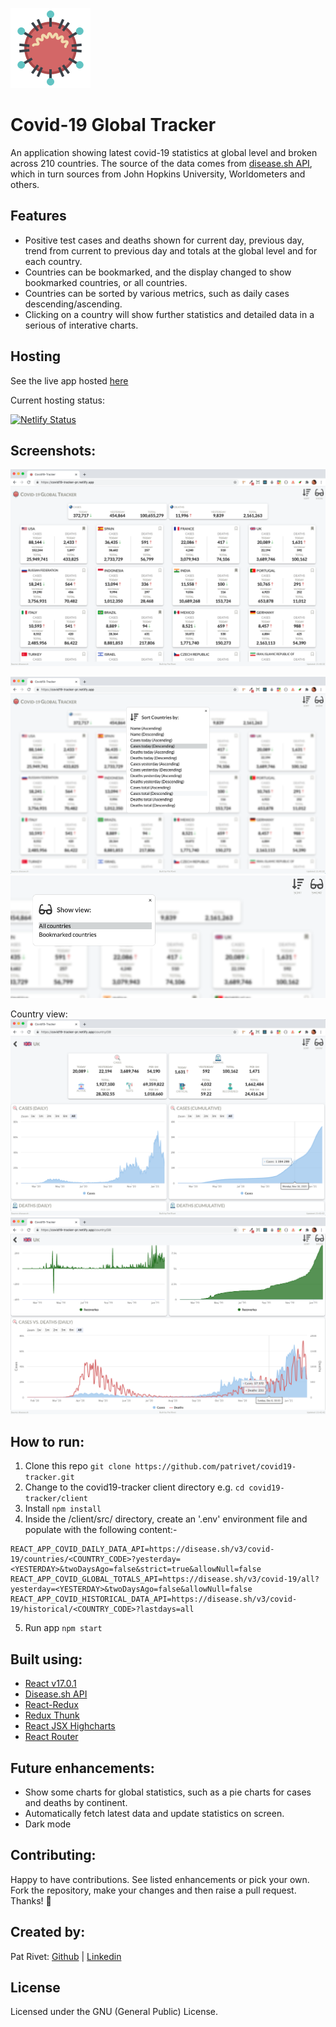 ![](/assets/imgs/virus_logo.png)
# Covid-19 Global Tracker
An application showing latest covid-19 statistics at global level and broken across 210 countries.
The source of the data comes from [disease.sh API](https://disease.sh/), which in turn sources from John Hopkins University, Worldometers and others.

## Features
- Positive test cases and deaths shown for current day, previous day, trend from current to previous day and totals at the global level and for each country.
- Countries can be bookmarked, and the display changed to show bookmarked countries, or all countries.
- Countries can be sorted by various metrics, such as daily cases descending/ascending.
- Clicking on a country will show further statistics and detailed data in a serious of interative charts.

## Hosting
See the live app hosted [here](https://covid19-tracker-pr.netlify.app/)

Current hosting status:

[![Netlify Status](https://api.netlify.com/api/v1/badges/7db5857e-3244-44da-b0f5-478192d1ccd4/deploy-status)](https://app.netlify.com/sites/covid19-tracker-pr/deploys)

## Screenshots:

![Global view:](/assets/screenshots/GlobalView.png)

![Sorting options](/assets/screenshots/Sorting_Options.png)
![display options](/assets/screenshots/Display_Options.png)

Country view:
![Country view:](/assets/screenshots/Country_View1.png)
![Country view 2:](/assets/screenshots/Country_View2.png)

## How to run:

 1. Clone this repo ```git clone https://github.com/patrivet/covid19-tracker.git```
 2. Change to the covid19-tracker client directory e.g. ```cd covid19-tracker/client```
 3. Install ```npm install```
 4. Inside the /client/src/ directory, create an '.env' environment file and populate with the following content:-
```
REACT_APP_COVID_DAILY_DATA_API=https://disease.sh/v3/covid-19/countries/<COUNTRY_CODE>?yesterday=<YESTERDAY>&twoDaysAgo=false&strict=true&allowNull=false
REACT_APP_COVID_GLOBAL_TOTALS_API=https://disease.sh/v3/covid-19/all?yesterday=<YESTERDAY>&twoDaysAgo=false&allowNull=false
REACT_APP_COVID_HISTORICAL_DATA_API=https://disease.sh/v3/covid-19/historical/<COUNTRY_CODE>?lastdays=all
```
 5. Run app ```npm start```
 
## Built using:
- [React v17.0.1](https://reactjs.org/)
- [Disease.sh API](https://disease.sh/docs/)
- [React-Redux](https://react-redux.js.org/)
- [Redux Thunk](https://www.npmjs.com/package/redux-thunk)
- [React JSX Highcharts](https://www.npmjs.com/package/react-jsx-highcharts)
- [React Router](https://reactrouter.com/)


## Future enhancements:
- Show some charts for global statistics, such as a pie charts for cases and deaths by continent.
- Automatically fetch latest data and update statistics on screen.
- Dark mode

## Contributing:
Happy to have contributions. See listed enhancements or pick your own.
Fork the repository, make your changes and then raise a pull request.
Thanks! 💙

## Created by: 
Pat Rivet: [Github](https://github.com/patrivet/) | [Linkedin](https://www.linkedin.com/in/pat-rivet/)

## License
Licensed under the GNU (General Public) License.
